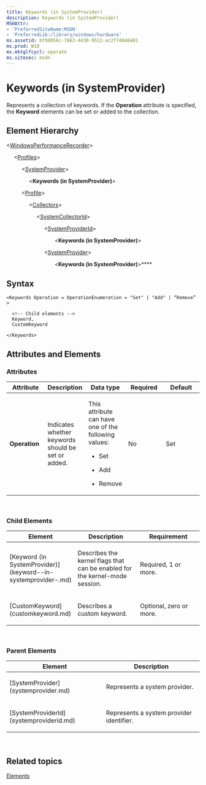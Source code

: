 ```yaml
---
title: Keywords (in SystemProvider)
description: Keywords (in SystemProvider)
MSHAttr:
- 'PreferredSiteName:MSDN'
- 'PreferredLib:/library/windows/hardware'
ms.assetid: bf98056c-7863-4430-9522-ac2f74048481
ms.prod: W10
ms.mktglfcycl: operate
ms.sitesec: msdn
---
```


# Keywords (in SystemProvider)


Represents a collection of keywords. If the **Operation** attribute is specified, the **Keyword** elements can be set or added to the collection.

## Element Hierarchy


&lt;[WindowsPerformanceRecorder](windowsperformancerecorder.md)&gt;

     &lt;[Profiles](profiles.md)&gt;

          &lt;[SystemProvider](systemprovider.md)&gt;

               &lt;**Keywords (in SystemProvider)**&gt;

          &lt;[Profile](profile-wpr.md)&gt;

               &lt;[Collectors](collectors.md)&gt;

                    &lt;[SystemCollectorId](systemcollectorid.md)&gt;

                         &lt;[SystemProviderId](systemproviderid.md)&gt;

                                &lt;**Keywords (in SystemProvider)**&gt;

                         &lt;[SystemProvider](systemprovider.md)&gt;

                                &lt;**Keywords (in SystemProvider)**&gt;****

## Syntax


``` syntax
<Keywords Operation = OperationEnumeration = "Set" | "Add" | “Remove” >

  <!-- Child elements -->
  Keyword,
  CustomKeyword

</Keywords>
```

## Attributes and Elements


### Attributes

<table>
<colgroup>
<col width="20%" />
<col width="20%" />
<col width="20%" />
<col width="20%" />
<col width="20%" />
</colgroup>
<thead>
<tr class="header">
<th>Attribute</th>
<th>Description</th>
<th>Data type</th>
<th>Required</th>
<th>Default</th>
</tr>
</thead>
<tbody>
<tr class="odd">
<td><p><strong>Operation</strong></p></td>
<td><p>Indicates whether keywords should be set or added.</p></td>
<td><p>This attribute can have one of the following values:</p>
<ul>
<li><p>Set</p></li>
<li><p>Add</p></li>
<li><p>Remove</p></li>
</ul></td>
<td><p>No</p></td>
<td><p>Set</p></td>
</tr>
</tbody>
</table>

 

### Child Elements

<table>
<colgroup>
<col width="33%" />
<col width="33%" />
<col width="33%" />
</colgroup>
<thead>
<tr class="header">
<th>Element</th>
<th>Description</th>
<th>Requirement</th>
</tr>
</thead>
<tbody>
<tr class="odd">
<td><p>[Keyword (in SystemProvider)](keyword--in-systemprovider-.md)</p></td>
<td><p>Describes the kernel flags that can be enabled for the kernel-mode session.</p></td>
<td><p>Required, 1 or more.</p></td>
</tr>
<tr class="even">
<td><p>[CustomKeyword](customkeyword.md)</p></td>
<td><p>Describes a custom keyword.</p></td>
<td><p>Optional, zero or more.</p></td>
</tr>
</tbody>
</table>

 

### Parent Elements

<table>
<colgroup>
<col width="50%" />
<col width="50%" />
</colgroup>
<thead>
<tr class="header">
<th>Element</th>
<th>Description</th>
</tr>
</thead>
<tbody>
<tr class="odd">
<td><p>[SystemProvider](systemprovider.md)</p></td>
<td><p>Represents a system provider.</p></td>
</tr>
<tr class="even">
<td><p>[SystemProviderId](systemproviderid.md)</p></td>
<td><p>Represents a system provider identifier.</p></td>
</tr>
</tbody>
</table>

 

## Related topics


[Elements](elements.md)

 

 







